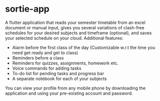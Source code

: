# sortie-app
A flutter application that reads your semester timetable from an excel document or manual input, gives you several variations of clash-free schedules for your desired subjects and timeframe (optional), and saves your selected schedule on your cloud.
Additional features:
- Alarm before the first class of the day (Customizable w.r.t the time you need get ready and get to class)
- Reminders before a class
- Reminders for quizzes, assignments, homework etc.
- Voice commands for adding tasks
- To-do list for pending tasks and progress bar
- A separate notebook for each of your subjects

You can view your profile from any mobile phone by downloading the application and using your pre-existing account and password.
